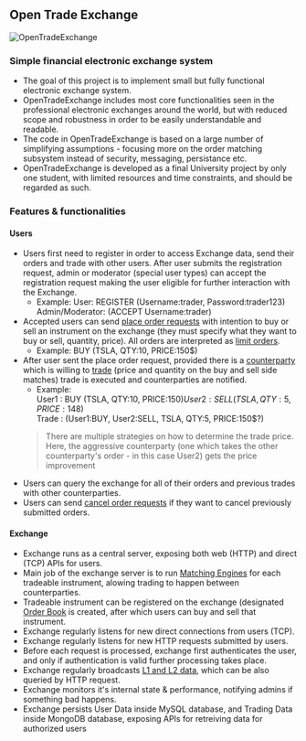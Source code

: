 ## Open Trade Exchange

![OpenTradeExchange](https://imgur.com/wWzKpGJ)

### Simple financial electronic exchange system

- The goal of this project is to implement small but fully functional electronic exchange system.
- OpenTradeExchange includes most core functionalities seen in the professional electronic exchanges around the world, but with reduced scope and robustness in order to be easily understandable and readable.
- The code in OpenTradeExchange is based on a large number of simplifying assumptions - focusing more on the order matching subsystem instead of security, messaging, persistance etc.
- OpenTradeExchange is developed as a final University project by only one student, with limited resources and time constraints, and should be regarded as such.


### Features & functionalities
#### Users

- Users first need to register in order to access Exchange data, send their orders and trade with other users. After user submits the registration request, admin or moderator (special user types) can accept the registration request making the user eligible for further interaction with the Exchange.
  - Example: 
	User: REGISTER (Username:trader, Password:trader123)  
	Admin/Moderator: (ACCEPT Username:trader)  
- Accepted users can send [place order requests](https://www.investopedia.com/ask/answers/073015/how-do-i-place-order-buy-or-sell-shares.asp "place order requests") with intention to buy or sell an instrument on the exchange (they must specify what they want to buy or sell, quantity, price). All orders are interpreted as [limit orders](https://www.investopedia.com/terms/l/limitorder.asp "limit orders"). 
  - Example: BUY (TSLA, QTY:10, PRICE:150$)  
- After user sent the place order request, provided there is a [counterparty](https://www.investopedia.com/terms/c/counterparty.asp#:~:text=A%20counterparty%20is%20simply%20the,their%20end%20of%20the%20transaction. "counterparty") which is willing to [trade](https://www.investopedia.com/terms/m/matchingorders.asp "trade") (price and quantity on the buy and sell side matches) trade is executed and counterparties are notified.
  - Example:  
  User1 : BUY (TSLA, QTY:10, PRICE:150$)  
  User2 : SELL (TSLA, QTY:5, PRICE:148$)  
  Trade : (User1:BUY, User2:SELL, TSLA, QTY:5, PRICE:150$?)  
  > There are multiple strategies on how to determine the trade price. Here, the aggressive counterparty (one which takes the other counterparty's order - in this case User2) gets the price improvement
- Users can query the exchange for all of their orders and previous trades with other counterparties.
- Users can send [cancel order requests](https://www.investopedia.com/terms/c/canceled_order.asp "cancel order requests") if they want to cancel previously submitted orders.

#### Exchange
- Exchange runs as a central server, exposing both web (HTTP) and direct (TCP) APIs for users.
- Main job of the exchange server is to run [Matching Engines](https://en.wikipedia.org/wiki/Order_matching_system "Matching Engines") for each tradeable instrument, alowing trading to happen between counterparties.
- Tradeable instrument can be registered on the exchange (designated [Order Book](https://www.investopedia.com/terms/o/order-book.aspm "Order Book") is created, after which users can buy and sell that instrument.
- Exchange regularly listens for new direct connections from users (TCP).
- Exchange regularly listens for new HTTP requests submitted by users. 
- Before each request is processed, exchange first authenticates the user, and only if authentication is valid further processing takes place.
- Exchange regularly broadcasts [L1 and L2 data](https://www.investopedia.com/terms/l/level1.asp "L1 and L2 data"), which can be also queried by HTTP request.
- Exchange monitors it's internal state & performance, notifying admins if something bad happens.
- Exchange persists User Data inside MySQL database, and Trading Data inside MongoDB database, exposing APIs for retreiving data for authorized users
